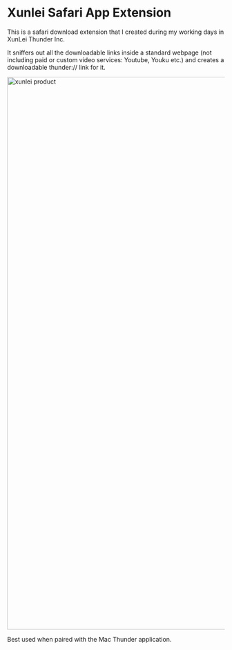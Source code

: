 # Xunlei Safari App Extension
This is a safari download extension that I created during my working days in XunLei Thunder Inc. 

It sniffers out all the downloadable links inside a standard webpage (not including paid or custom video services: Youtube, Youku etc.)
and creates a downloadable thunder:// link for it.

<img width="1280" alt="xunlei product" src="https://user-images.githubusercontent.com/5698518/28357238-4ead5782-6c9d-11e7-800d-2f1ed2242135.png">


Best used when paired with the Mac Thunder application.
